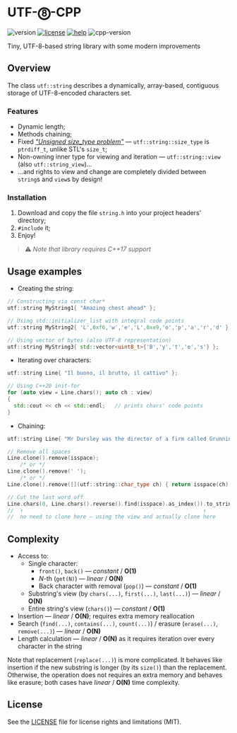 # UTF-⓼-CPP
![version](https://img.shields.io/badge/version-0.2.2-brightgreen)
[![license](https://img.shields.io/badge/license-MIT-blue)](LICENSE.md)
[![help](https://img.shields.io/badge/help-wiki-red)](../../wiki)
![cpp-version](https://img.shields.io/badge/C%2B%2B-≥17-blue)

Tiny, UTF-8-based string library with some modern improvements

## Overview
The class `utf::string` describes a dynamically, array-based, contiguous storage of UTF-8-encoded characters set.

### Features
* Dynamic length;
* Methods chaining;
* Fixed [*"Unsigned size_type problem"*](http://www.open-std.org/jtc1/sc22/wg21/docs/papers/2019/p1227r1.html#motivation "What is this") — `utf::string::size_type` is `ptrdiff_t`, unlike STL's `size_t`;
* Non-owning inner type for viewing and iteration — `utf::string::view` (also `utf::string_view`)...
* ...and rights to view and change are completely divided between `string`s and `view`s by design!

### Installation
1. Download and copy the file `string.h` into your project headers' directory;
2. `#include` it;
3. Enjoy!

> ⚠️ *Note that library requires C++17 support*

## Usage examples
* Creating the string:
```C++
// Constructing via const char*
utf::string MyString1{ "Amazing chest ahead" };

// Using std::initializer_list with integral code points
utf::string MyString2{ 'L',0xf6,'w','e','L',0xe9,'o','p','a','r','d' };

// Using vector of bytes (also UTF-8 representation)
utf::string MyString3{ std::vector<uint8_t>{'B','y','t','e','s'} };
```
* Iterating over characters:
```C++
utf::string Line{ "Il buono, il brutto, il cattivo" };

// Using C++20 init-for
for (auto view = Line.chars(); auto ch : view)
{
  std::cout << ch << std::endl;   // prints chars' code points
}
```
* Chaining:
```C++
utf::string Line{ "Mr Dursley was the director of a firm called Grunnings" };

// Remove all spaces
Line.clone().remove(isspace);
    /* or */
Line.clone().remove(' ');
    /* or */
Line.clone().remove([](utf::string::char_type ch) { return isspace(ch); });

// Cut the last word off
Line.chars(0, Line.chars().reverse().find(isspace).as_index()).to_string();
//  ↑                                                         ↑
//  no need to clone here — using the view and actually clone here
```

## Complexity
* Access to:
  * Single character:
    * `front()`, `back()` — *constant* / **O(1)**
    * *N*-th (`get(N)`) — *linear* / **O(N)**
    * Back character with removal (`pop()`) — *constant* / **O(1)**
  * Substring's view (by `chars(...)`, `first(...)`, `last(...)`) — *linear* / **O(N)**
  * Entire string's view (`chars()`) — *constant* / **O(1)**
* Insertion — *linear* / **O(N)**; requires extra memory reallocation
* Search (`find(...)`, `contains(...)`, `count(...)`) / erasure (`erase(...)`, `remove(...)`) — *linear* / **O(N)**
* Length calculation — *linear* / **O(N)** as it requires iteration over every character in the string

Note that replacement (`replace(...)`) is more complicated. It behaves like insertion if the new substring is longer (by its `size()`) than the replacement. Otherwise, the operation does not requires an extra memory and behaves like erasure; both cases have *linear* / **O(N)** time complexity.

## License
See the [LICENSE](LICENSE.md) file for license rights and limitations (MIT).
